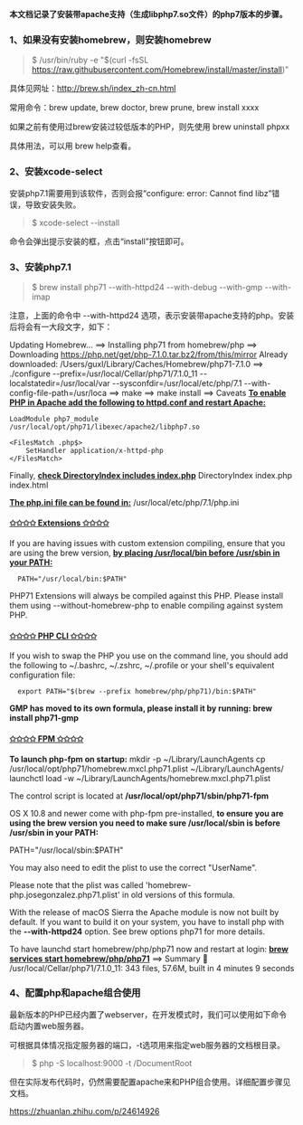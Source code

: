 **本文档记录了安装带apache支持（生成libphp7.so文件）的php7版本的步骤。**

### 1、如果没有安装homebrew，则安装homebrew

> $ /usr/bin/ruby -e "$(curl -fsSL https://raw.githubusercontent.com/Homebrew/install/master/install)"

具体见网址：http://brew.sh/index_zh-cn.html

常用命令：brew update,    brew doctor,     brew prune,    brew install xxxx

如果之前有使用过brew安装过较低版本的PHP，则先使用 brew uninstall phpxx

具体用法，可以用 brew help查看。

### 2、安装xcode-select

安装php7.1需要用到该软件，否则会报“configure: error: Cannot find libz”错误，导致安装失败。

> $ xcode-select --install

命令会弹出提示安装的框，点击“install”按钮即可。

### 3、安装php7.1

> $ brew install php71 --with-httpd24 --with-debug --with-gmp --with-imap

注意，上面的命令中 --with-httpd24 选项，表示安装带apache支持的php。安装后将会有一大段文字，如下：

Updating Homebrew...
==> Installing php71 from homebrew/php
==> Downloading https://php.net/get/php-7.1.0.tar.bz2/from/this/mirror
Already downloaded: /Users/guxl/Library/Caches/Homebrew/php71-7.1.0
==> ./configure --prefix=/usr/local/Cellar/php71/7.1.0_11 --localstatedir=/usr/local/var --sysconfdir=/usr/local/etc/php/7.1 --with-config-file-path=/usr/loca
==> make
==> make install
==> Caveats
**<u>To enable PHP in Apache add the following to httpd.conf and restart Apache:</u>**

    LoadModule php7_module    /usr/local/opt/php71/libexec/apache2/libphp7.so

    <FilesMatch .php$>
        SetHandler application/x-httpd-php
    </FilesMatch>

Finally, <u>**check DirectoryIndex includes index.php**</u>
    DirectoryIndex index.php index.html

**<u>The php.ini file can be found in:</u>**
    /usr/local/etc/php/7.1/php.ini
#### **<u>✩✩✩✩ Extensions ✩✩✩✩</u>**

If you are having issues with custom extension compiling, ensure that
you are using the brew version, <u>**by placing /usr/local/bin before /usr/sbin in your PATH:**</u>

      PATH="/usr/local/bin:$PATH"

PHP71 Extensions will always be compiled against this PHP. Please install them
using --without-homebrew-php to enable compiling against system PHP.

#### **<u>✩✩✩✩ PHP CLI ✩✩✩✩</u>**

If you wish to swap the PHP you use on the command line, you should add the following to ~/.bashrc,
~/.zshrc, ~/.profile or your shell's equivalent configuration file:

      export PATH="$(brew --prefix homebrew/php/php71)/bin:$PATH"

**GMP has moved to its own formula, please install it by running: brew install php71-gmp**

#### **<u>✩✩✩✩ FPM ✩✩✩✩</u>**

**To launch php-fpm on startup:**
    mkdir -p ~/Library/LaunchAgents
    cp /usr/local/opt/php71/homebrew.mxcl.php71.plist ~/Library/LaunchAgents/
    launchctl load -w ~/Library/LaunchAgents/homebrew.mxcl.php71.plist

The control script is located at **/usr/local/opt/php71/sbin/php71-fpm**

OS X 10.8 and newer come with php-fpm pre-installed, **to ensure you are using the brew version you need to make sure /usr/local/sbin is before /usr/sbin in your PATH:**

  PATH="/usr/local/sbin:$PATH"

You may also need to edit the plist to use the correct "UserName".

Please note that the plist was called 'homebrew-php.josegonzalez.php71.plist' in old versions
of this formula.

With the release of macOS Sierra the Apache module is now not built by default. If you want to build it on your system,  you have to install php with the **--with-httpd24** option. See  brew options php71  for more details.

To have launchd start homebrew/php/php71 now and restart at login:
  **<u>brew services start homebrew/php/php71</u>**
==> Summary
🍺  /usr/local/Cellar/php71/7.1.0_11: 343 files, 57.6M, built in 4 minutes 9 seconds



### 4、配置php和apache组合使用

最新版本的PHP已经内置了webserver，在开发模式时，我们可以使用如下命令启动内置web服务器。

可根据具体情况指定服务器的端口，-t选项用来指定web服务器的文档根目录。

> $ php -S localhost:9000 -t /DocumentRoot

但在实际发布代码时，仍然需要配置apache来和PHP组合使用。详细配置步骤见文档。

https://zhuanlan.zhihu.com/p/24614926


